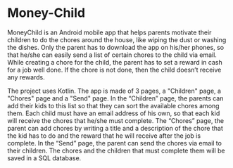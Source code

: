 # Money-Child

MoneyChild is an Android mobile app that helps parents motivate their children to do the chores around the house, like wiping the dust or washing the dishes.
Only the parent has to download the app on his/her phones, so that he/she can easily send a list of certain chores to the child via email.
While creating a chore for the child, the parent has to set a reward in cash for a job well done. If the chore is not done, then the child doesn’t receive any rewards.

The project uses Kotlin. The app is made of 3 pages, a "Children" page, a "Chores" page and a "Send" page.
In the “Children” page, the parents can add their kids to this list so that they can sort the available chores among them. Each child must have an email address of his own, so that each kid will receive the chores that he/she must complete.
The “Chores” page, the parent can add chores by writing a title and a description of the chore that the kid has to do and the reward that he will receive after the job is complete.
In the “Send” page, the parent can send the chores via email to their children.
The chores and the children that must complete them will be saved in a SQL database.

